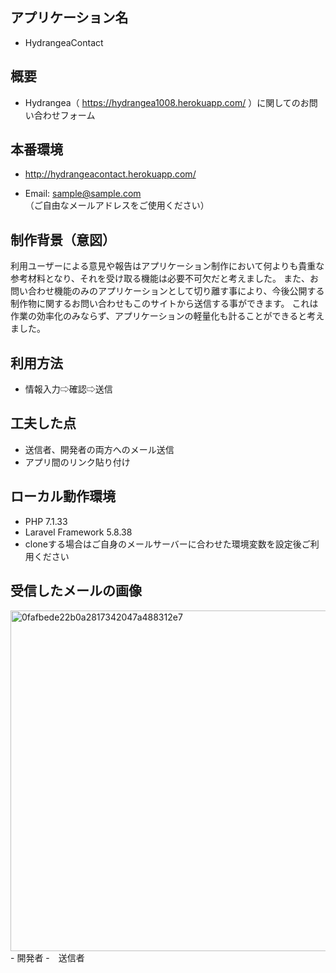 ## アプリケーション名
- HydrangeaContact

## 概要
- Hydrangea（ https://hydrangea1008.herokuapp.com/ ）に関してのお問い合わせフォーム

## 本番環境
- http://hydrangeacontact.herokuapp.com/

- Email: sample@sample.com
（ご自由なメールアドレスをご使用ください）

## 制作背景（意図）
利用ユーザーによる意見や報告はアプリケーション制作において何よりも貴重な参考材料となり、それを受け取る機能は必要不可欠だと考えました。
また、お問い合わせ機能のみのアプリケーションとして切り離す事により、今後公開する制作物に関するお問い合わせもこのサイトから送信する事ができます。
これは作業の効率化のみならず、アプリケーションの軽量化も計ることができると考えました。

## 利用方法
- 情報入力⇨確認⇨送信 


## 工夫した点
- 送信者、開発者の両方へのメール送信
- アプリ間のリンク貼り付け

## ローカル動作環境
- PHP 7.1.33
- Laravel Framework 5.8.38
- cloneする場合はご自身のメールサーバーに合わせた環境変数を設定後ご利用ください

## 受信したメールの画像
<img width="545" alt="0fafbede22b0a2817342047a488312e7" src="https://user-images.githubusercontent.com/73512438/103468812-91229180-4da0-11eb-88f5-8536ef18a72d.png">
- 開発者
-　送信者
